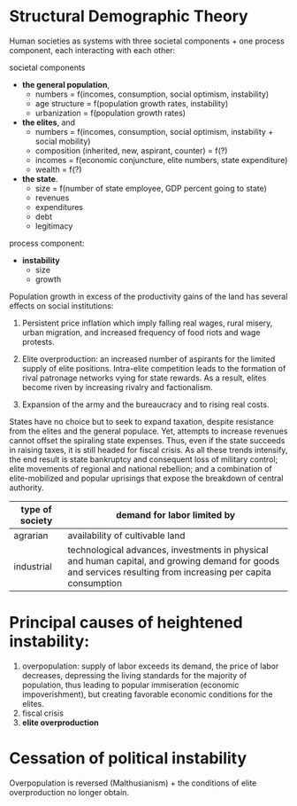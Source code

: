 # Structural Demographic Theory

Human societies as systems with three societal components + one process component, each interacting with each other:

societal components
  * **the general population**, 
    * numbers = f(incomes, consumption, social optimism, instability)
    * age structure = f(population growth rates, instability)
    * urbanization = f(population growth rates) 
  * **the elites**, and 
    * numbers = f(incomes, consumption, social optimism, instability + social mobility)
    * composition (inherited, new, aspirant, counter) = f(?)
    * incomes = f(economic conjuncture, elite numbers, state expenditure)
    * wealth = f(?)  
  * **the state**.
    * size = f(number of state employee, GDP percent going to state)
    * revenues
    * expenditures
    * debt
    * legitimacy
  
process component:
  * **instability**  
    * size
    * growth

Population growth in excess of the productivity gains of the land has several effects on social institutions:

1) Persistent price inflation which imply falling real wages, rural misery, urban migration, and increased frequency of food riots and wage protests. 

2) Elite overproduction: an increased number of aspirants for the limited supply of elite positions. 
Intra-elite competition leads to the formation of rival patronage networks vying for state rewards. 
As a result, elites become riven by increasing rivalry and factionalism. 

3) Expansion of the army and the bureaucracy and to rising real costs. 

States have no choice but to seek to expand taxation, despite resistance from the elites and the general populace. 
Yet, attempts to increase revenues cannot offset the spiraling state expenses. 
Thus, even if the state succeeds in raising taxes, it is still headed for fiscal crisis. 
As all these trends intensify, the end result is state bankruptcy and consequent loss of military control; 
elite movements of regional and national rebellion; and a combination of elite-mobilized and popular uprisings that expose the breakdown of central authority.

| type of society | demand for labor limited by |
|--|--|
| agrarian | availability of cultivable land |
| industrial | technological advances, investments in physical and human capital, and growing demand for goods and services resulting from increasing per capita consumption |

# Principal causes of heightened instability:

1) overpopulation: supply of labor exceeds its demand, the price of labor decreases, depressing the living standards for the majority of population, thus leading to popular immiseration (economic impoverishment), but creating favorable economic conditions for the elites.
2) fiscal crisis
3) **elite overproduction**

# Cessation of political instability 

Overpopulation is reversed (Malthusianism) + the conditions of elite overproduction no longer obtain. 
